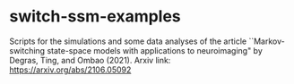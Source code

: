 # switch-ssm-examples

Scripts for the simulations and some data analyses of the article ``Markov-switching state-space models with applications to neuroimaging"  by Degras, Ting, and Ombao (2021). 
Arxiv link: https://arxiv.org/abs/2106.05092
